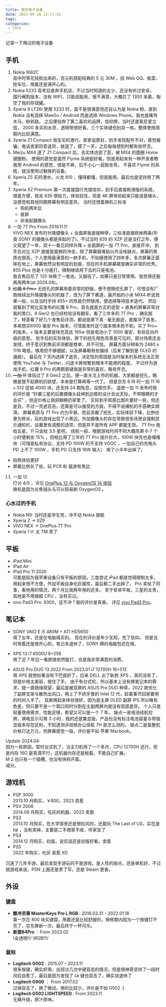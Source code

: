 ```yaml
---
title: 我的电子设备
date: 2023-09-18 13:17:41
tags: 
categories:
 - Talk
---
```


记录一下用过的电子设备

<!--more-->

## 手机

1. Nokia 1682C   
高中时零花钱抠出来的，百元机搭配经典的 5 元 30M ，挂 Web QQ、偷菜、抢车位，用着还是满开心的。
2. Nokia 5233
高考后直奔手机店，不过当时知道的太少，还没有听过安卓。  
国行阉割版本，没有 WIFI，只能说能用，很不满意，大概花了 1300 来着，掏空了我的存钱罐。  
3. Xperia S LT26i
使用 5233 时，虽不是很满意但还自认为是 Nokia 粉，直到 Nokia 没有选择 MeeGo / Android 而是选择 Windows Phone，我也是痛骂木马，粉转路。
之后便投奔了第二喜欢的品牌，信仰牌，当时还是索尼爱立信， 2000 多买的水货，透明带很好看，三个实体键也别具一格，整体使用周期内比较满意。 
4. Xperia Z1 Compact
淘宝买的港行，卖家说原封，到手发现配件不对，感觉被骗，电话卖家同意退货，就退了，摸了一天，之后每每想到时都有些怀念。 
5. Meizu MX4
退了 Z1 Compact 后，去实体店逛了逛，被 MX4 的圆圈 Home 键圈粉。
使用的感觉是虽然 Flyme 系统挺好看，但是用起来有一种开发者教我用 Android 的感觉，很是不爽，后不小心一屁股坐弯。
不喜欢 Flyme 的系统，就没使用过魅族的设备。  
6. Xperia Z5 
买的港水，火龙 810 ，懂得都懂，但是能用，最后也是坚持用了两年。
7. Xperia XZ Premium
第一次直接国行充值信仰，到手后直接刷港版的系统，很是方便，骁龙 835 很给力，体验较佳，但是 4K 屏体验起来只能说是噱头，没感觉和其他同期屏幕有明显差异。
当时还想着换机三标准
    - 购机两年后
    - 直屏
    - 非突起摄像头
8. 一加 7T Pro From 2019.11.11    
VIVO NEX 发布时升降摄像头 + 全面屏我直接种草，三标准直接砍掉两条(毕竟 SONY 的摄像头都是突起的了)，不过当时 835 的 XZP 还是当打之年，便又观望了一年，双十一看见同样升降 + 全面屏的一加 7T Pro，直接开冲。
到手后对比 XZP 直接是震撼的冲击，除了屏幕膜难贴以外没啥缺点，屏幕的素质也很高，个人使用最满意的一款手机，不贴膜使用了四年多，多次屏幕正面摔在地上，屏幕依然没有明显的划痕，现在的手机屏幕硬度确实非常的优秀。  
855 Plus 也是十分能打，限制继续用下去的只是电池。  
我去售后花了 120 块换了一电池，又服役了，如果只是日常使用，我觉得还能再用两年(at 2024.04)。  
9. ~~红魔 8 Pro+~~
无挖孔的屏幕用着非常的舒服，便不想换挖孔屏了，可惜没有厂商继续出升降摄像头的机器了，改为了屏下赛道，最开始的小米 MIX4 听说效果一般，以及当时手持 855+ 的性能仍然够用，便选择等待技术迭代。
然后就看到了努比亚发布的红魔 8 Pro，首先就是方正的造型 + 直角的屏幕非常对我的胃口，8 Gen2 也已经检验没有翻车，看了三年多的 7T Pro ，确实腻了，特意看了好几个发售前评测，都说是屏下真 · 毫无痕迹，直接冲了首发。
本来想买6000 毫安 Pro 版本，可惜首发时这个版本根本抢不到，买了 Pro+ 的版本，+ 版本主要是快充高达 165w 但是电池小了 1000 毫安，有些反向升级的意思。
到手后的实际体验，屏下的挖孔暗色背景是可见的，部分场景还会发绿，终于意识到售前评测都是商单，并不可信。
屏幕方面分辨率为 2480 x 1116 略低，够用但不够细腻，以及屏幕略有些偏绿（后来了解到是 OLED 的通病）。
最后在 7 天内选择了退货，决定性的原因是当时版本的系统无法正常使用 YouTube 与 Twitter，闪退卡屏频繁到根本不能用的程度。
不过作为游戏手机，红魔 8 Pro 的两颗肩键我是非常的喜欢，略有怀念。
10. ~~一加 11~~ 
体验过了 8 Gen2 之后，便一直关注上市的机器，大家都是挖孔，略微是提不起换机的欲望，本来是打算再等一代了。
但是京东 6.18 时一加 11 16 + 512 促销 4000 块，还支持 24 期免息，没按住手。
遥想一加 11 发布时我的评价是 “抄袭三星的后置摄像头延伸到边框的设计丑出天际，不带眼睛的才会买” ，但这价格让我把眼睛扔家里了。
实际到手观感比图片要好一些，但还是丑，不过一壳遮百丑，还算是可以接受的方面，不得不说裸机的手感确实顺滑。
屏幕素质与 7T Pro 约为平替，而且添置了挖孔，实际体验下降，比例也更为修长，玩的游戏出现了小黑边，外加摄像头的存在导致很多场景会强制显示通知栏，设置里有调整的选项，但是并不是所有 APP 都能生效。
7T Pro 我给五星，11 只会给 3.5 星吧。
续航一般，根据游戏时间不同大概亮屏 6-7 个小时便剩余 15% ，但相比用了三年的 7T Pro 提升巨大，100W 快充也是嘎嘎快（可惜是私有协议，支持 PD 100W 的不支持 VOOC ，一加自己的充电头 PD 上不了 100W ，手机 PD 只支持 18W 输入）
用了小半年出掉了。
- 拍照体验更好
- 屏蔽比例长了些，玩 PCR 和 猫游有黑边
11. 一加 12  
  打分 4/5 ，详见 [OnePlus 12 与 OxygenOS 14 体验](https://homulilly.com/post/oneplus-12.html)  
  换机是因为长焦镜头与可以轻易刷 OxygenOS 。

### 心水过的手机
 - Nokia N9: 当时还是学生党，冲不动 Nokia 旗舰
 - Xperia Z -> XZP  
 - VIVO NEX -> OnePlus 7T Pro
 - Xperia 1 V: 太 TM 贵了

## 平板
 - iPad Mini
 - iPad Air
 - iPad Pro 11 2020  
  可能是因为我苹果设备只有平板的原因，三度尝试 iPad 都是觉得限制太多，用起来很不方便，外加平板自身吃灰属性，最后都二手出掉了。
  Pro 卖给了同事，看他用的情况，两个月比我两年用的还多。
  至于安卓平板，三星的太贵，其他家不用旗舰 CPU ，没有买过。
 - vivo Pad3 Pro: 
  9300，这不冲？我的评价是真香。
  详见 [vivo Pad3 Pro](https://homulilly.com/post/vivo-pad3-pro.html)。  

## 笔记本
- SONY VAIO E
i5 480M + ATI HD5650   
用了五年，还是在电脑城买的。
现在的评价是年少无知，充了信仰。
但是当时用着还是很开心的，笔记本退休了，SONY 牌的电脑包还在用。

- XPS 13 
i7 6500U 8+256  
用了近 7 年后一看颜值依然能打，也是我非常满意的消费。

- ASUS Pro DUO 13 2022 From 2023.01
i7 12700H 16+512  
用 XPS 就想如果没有下巴就好了，后来 DELL 出了新款 XPS ，真的没有了，但是价格太美丽，按住了手。
由于有台式机，所以基本上没有换笔记本的需求，就一直随缘观望，最后是被双屏的 ASUS Pro DUO 种草，2022 款优化了副屏支架与散热出风口，用上了不挤牙膏的 Intel 12 代，趁着春节回家要用的时间入手了。
双屏用起来体验很好，因为是主屏 OLED 副屏  IPS 所以略有色差，但只要不是一个窗口同时分割在主副两屏内就没有观感差异。
个人只是轻量使用需求，性能足够，希望又可以是一个 7 年。
缺点一是电池续航拉跨，满电显示可用 3 小时，我的还是集显版，产品也没有标注电池容量与带独显版本存在区别，不知道测评视频办公续航 7H 是怎么测的。
缺点二是虽整机价格已达万元，但屏幕感觉一般，评价是不如 苹果 Macbook。 

Update 2024.04:  
因为一些原因，暂时台式机了，当主力机用了一个多月，CPU 12700H 还行，但是内存 16G 是真滴不行，这机器内存还是板载，不能自己扩展。   
M.2 也只有一个插槽，也没有快拆开窗。  
减分。  

## 游戏机
- PSP 3000  
  2013.10 月购买，￥800，2023 卖惹
- PSV 2006  
  2014.09 月购买，吃灰的机器，2023 卖惹
- PS3  
  2013.10 月购买，在大学宿舍还是很拉风的，还能玩 The Last of US，实在是 tql ，没有卖掉，主要是二手商家不收，传家宝了
- PS4   
  2014.12 月购买，初版，说实话还是初版好看，卖惹
- PS5  
  2022 年购买，吃灰 卖惹 XD

沉迷了几年手游，最后发现手游玩的不是游戏，是人性的弱点，还是单机好，不过就游戏来说，PSN 上面还是贵了写，还是 Steam 更香。  

## 外设
### 键盘
- **酷冷至尊 MasterKeys Pro L RGB** : 2016.03.31 - 2022.01.18  
第一次花 800 块买键盘，用着还是比较舒服的，保修期内因为一个按键灯不亮了，京东换新一次，最后终于一杯可乐。
- **新盟84Pro** ：From 2023.02   
\全透明!!/ \RGB!!!/ 

### 鼠标
- **Logitech G502** : 2015.07 - 2023.11  
很多按键，确实好用，出现过几次中键双击的情况，但是很神奇坚持了一段时间后自愈了，最后是因为发现了 `G8` 键也双击了，确实该退休了
- **Logitech G900** ： From 2017.02  
过保双击了，换了微动，用的比较少，评价是不如 G502 :)
- **Logitech G502 LIGHTSPEED** : From 2023.11  
无痛升级，原汁原味。
